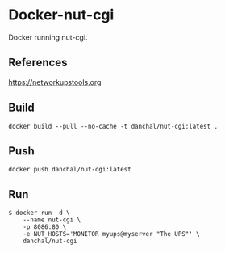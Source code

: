 # Docker-nut-cgi
Docker running nut-cgi.

## References
https://networkupstools.org

## Build
    docker build --pull --no-cache -t danchal/nut-cgi:latest .

## Push
    docker push danchal/nut-cgi:latest

## Run
    $ docker run -d \
        --name nut-cgi \
        -p 8086:80 \
        -e NUT_HOSTS='MONITOR myups@myserver "The UPS"' \
        danchal/nut-cgi

